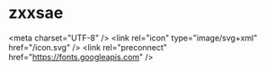 # zxxsae
&lt;meta charset="UTF-8" />   &lt;link rel="icon" type="image/svg+xml" href="/icon.svg" />     &lt;link rel="preconnect" href="https://fonts.googleapis.com" /> 
